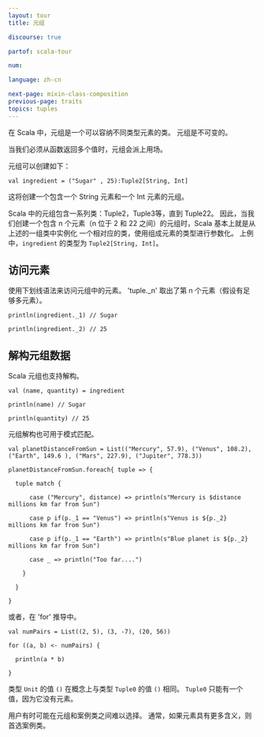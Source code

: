 ```yaml
---
layout: tour
title: 元组

discourse: true

partof: scala-tour

num: 

language: zh-cn

next-page: mixin-class-composition
previous-page: traits
topics: tuples
---
```


在 Scala 中，元组是一个可以容纳不同类型元素的类。
元组是不可变的。

当我们必须从函数返回多个值时，元组会派上用场。

元组可以创建如下：

```tut
val ingredient = ("Sugar" , 25):Tuple2[String, Int]
```
这将创建一个包含一个 String 元素和一个 Int 元素的元组。

Scala 中的元组包含一系列类：Tuple2，Tuple3等，直到 Tuple22。
因此，当我们创建一个包含 n 个元素（n 位于 2 和 22 之间）的元组时，Scala 基本上就是从上述的一组类中实例化
一个相对应的类，使用组成元素的类型进行参数化。
上例中，`ingredient` 的类型为 `Tuple2[String, Int]`。

## 访问元素

使用下划线语法来访问元组中的元素。
'tuple._n' 取出了第 n 个元素（假设有足够多元素）。

```tut
println(ingredient._1) // Sugar

println(ingredient._2) // 25
```

## 解构元组数据

Scala 元组也支持解构。

```tut
val (name, quantity) = ingredient

println(name) // Sugar

println(quantity) // 25
```

元组解构也可用于模式匹配。

```tut
val planetDistanceFromSun = List(("Mercury", 57.9), ("Venus", 108.2), ("Earth", 149.6 ), ("Mars", 227.9), ("Jupiter", 778.3))

planetDistanceFromSun.foreach{ tuple => {
  
  tuple match {
    
      case ("Mercury", distance) => println(s"Mercury is $distance millions km far from Sun")
      
      case p if(p._1 == "Venus") => println(s"Venus is ${p._2} millions km far from Sun")
      
      case p if(p._1 == "Earth") => println(s"Blue planet is ${p._2} millions km far from Sun")
      
      case _ => println("Too far....")
      
    }
    
  }
  
}
```

或者，在 'for' 推导中。

```tut
val numPairs = List((2, 5), (3, -7), (20, 56))

for ((a, b) <- numPairs) {

  println(a * b)
  
}
```

类型 `Unit` 的值 `()` 在概念上与类型 `Tuple0` 的值 `()` 相同。 `Tuple0` 只能有一个值，因为它没有元素。

用户有时可能在元组和案例类之间难以选择。 通常，如果元素具有更多含义，则首选案例类。
